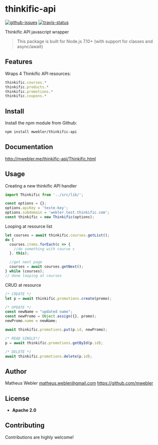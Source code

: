# thinkific-api

[![github-issues](https://img.shields.io/github/issues/mwebler/thinkific-api.svg)](https://github.com/mwebler/thinkific-api/issues)
[![travis-status](https://img.shields.io/travis/mwebler/thinkific-api.svg)](https://travis-ci.org/mwebler/thinkific-api)

Thinkific API javascript wrapper

> This package is built for Node.js 7.10+ (with support for classes and async/await)

## Features
Wraps 4 Thinkific API resources:
```js
thinkific.courses.*
thinkific.products.*
thinkific.promotions.*
thinkific.coupons.*
```

## Install
Install the npm module from Github:
```sh
npm install mwebler/thinkific-api
```

## Documentation
http://mwebler.me/thinkific-api/Thinkific.html

## Usage

Creating a new thinkific API handler
```js
import Thinkific from '../src/lib/';

const options = {};
options.apiKey = 'teste-key';
options.subdomain = 'webler.test.thinkific.com';
const thinkific = new Thinkific(options);
```

Looping at resource list
```js
let courses = await thinkific.courses.getList();
do {
  courses.items.forEach(c => {
    //do something with course c
  }, this);

  //get next page
  courses = await courses.getNext();
} while (courses);
// done looping at courses
```

CRUD at resource
```js
/* CREATE */
let p = await thinkific.promotions.create(promo);

/* UPDATE */
const newName = "updated name";
const newPromo = Object.assign({}, promo);
newPromo.name = newName;

await thinkific.promotions.put(p.id, newPromo);

/* READ SINGLE*/
p = await thinkific.promotions.getById(p.id);

/* DELETE */
await thinkific.promotions.delete(p.id);
```

## Author

Matheus Webler matheus.webler@gmail.com https://github.com/mwebler

## License

- **Apache 2.0**

## Contributing

Contributions are highly welcome!
